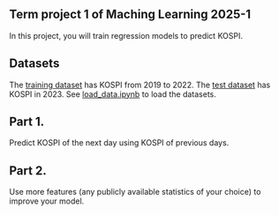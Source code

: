 ## Term project 1 of Maching Learning 2025-1

In this project, you will train regression models to predict KOSPI. 

## Datasets
The [training dataset](data/kospi_train.csv) has KOSPI from 2019 to 2022. The [test dataset](data/kospi_test.csv) has KOSPI in 2023. See [load_data.ipynb](load_data.ipynb) to load the datasets.

## Part 1. 
Predict KOSPI of the next day using KOSPI of previous days. 

## Part 2. 
Use more features (any publicly available statistics of your choice) to improve your model.
